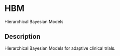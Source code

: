 # HBM

Hierarchical Bayesian Models

## Description

Hierarchical Bayesian Models for adaptive clinical trials.